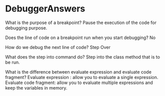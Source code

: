 # DebuggerAnswers

What is the purpose of a breakpoint?
Pause the execution of the code for debugging purpose.

Does the line of code on a breakpoint run when you start debugging?
No

How do we debug the next line of code?
Step Over

What does the step into command do?
Step into the class method that is to be run.

What is the difference between evaluate expression and evaluate code fragment?
Evaluate expression : allow you to evaluate a single expression.
Evaluate code fragment: allow you to evaluate multiple expressions and keep the variables in memory.
